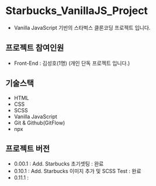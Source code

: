 # Starbucks_VanillaJS_Project
- Vanilla JavaScript 기반의 스타벅스 클론코딩 프로젝트 입니다.

## 프로젝트 참여인원
- Front-End : 김성호(1명)
(개인 단독 프로젝트 입니다.)

## 기술스택
- HTML
- CSS
- SCSS
- Vanilla JavaScript
- Git & Github(GitFlow)
- npx

## 프로젝트 버전
- 0.00.1 : Add. Starbucks 초기셋팅 : 완료
- 0.10.1 : Add. Starbucks 이미지 추가 및 SCSS Test : 완료
- 0.11.1 : 
